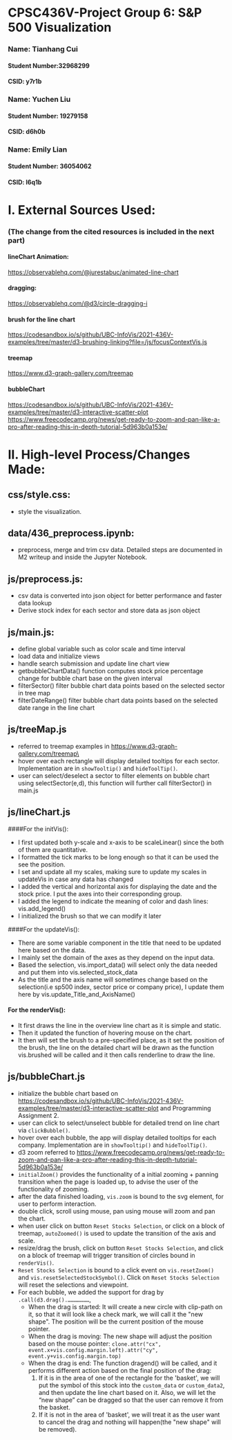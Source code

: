 # CPSC436V-Project Group 6: S&P 500 Visualization

### Name: Tianhang Cui
#### Student Number:32968299
#### CSID: y7r1b
  
### Name: Yuchen Liu
#### Student Number: 19279158
#### CSID: d6h0b
  
### Name: Emily Lian
#### Student Number: 36054062
#### CSID: l6q1b

# I. External Sources Used:
### (The change from the cited resources is included in the next part)
#### lineChart Animation:
https://observablehq.com/@jurestabuc/animated-line-chart
#### dragging:
https://observablehq.com/@d3/circle-dragging-i
#### brush for the line chart
https://codesandbox.io/s/github/UBC-InfoVis/2021-436V-examples/tree/master/d3-brushing-linking?file=/js/focusContextVis.js
#### treemap
https://www.d3-graph-gallery.com/treemap
#### bubbleChart
https://codesandbox.io/s/github/UBC-InfoVis/2021-436V-examples/tree/master/d3-interactive-scatter-plot
https://www.freecodecamp.org/news/get-ready-to-zoom-and-pan-like-a-pro-after-reading-this-in-depth-tutorial-5d963b0a153e/

# II. High-level Process/Changes Made:
css/style.css:
-
- style the visualization.

data/436_preprocess.ipynb:
-
- preprocess, merge and trim csv data. Detailed steps are documented in M2 writeup and inside the Jupyter Notebook.

js/preprocess.js:
-
- csv data is converted into json object for better performance and faster data lookup
- Derive stock index for each sector and store data as json object


js/main.js:
-
- define global variable such as color scale and time interval
- load data and initialize views
- handle search submission and update line chart view
- getbubbleChartData() function computes stock price percentage change for bubble chart base on the given interval
- filterSector() filter bubble chart data points based on the selected sector in tree map
- filterDateRange() filter bubble chart data points based on the selected date range in the line chart

js/treeMap.js
- 
- referred to treemap examples in https://www.d3-graph-gallery.com/treemap\
- hover over each rectangle will display detailed tooltips for each sector. Implementation are in `showTooltip()` and `hideToolTip()`.
- user can select/deselect a sector to filter elements on bubble chart using selectSector(e,d), this function will further call filterSector() in main.js

js/lineChart.js
- 
####For the initVis():
- I first updated both y-scale and x-axis to be scaleLinear() since the both of them are quantitative.   
- I formatted the tick marks to be long enough so that it can be used the see the position.
- I set and update all my scales, making sure to update my scales in updateVis in case any data has changed
- I added the vertical and horizontal axis for displaying the date and the stock price. I put the axes into their corresponding group.
- I added the legend to indicate the meaning of color and dash lines: vis.add_legend()
- I initialized the brush so that we can modify it later

####For the updateVis():
- There are some variable component in the title that need to be updated here based on the data.
- I mainly set the domain of the axes as they depend on the input data.
- Based the selection, vis.import_data() will select only the data needed and put them into vis.selected_stock_data
- As the title and the axis name will sometimes change based on the selection(i.e sp500 index, sector price or company price), I update them here by vis.update_Title_and_AxisName()
####  For the renderVis():
- It first draws the line in the overview line chart as it is simple and static.
- Then it updated the function of hovering mouse on the chart.
- It then will set the brush to a pre-specified place, as it set the position of the brush, the line on the detailed chart will be drawn as the 
function vis.brushed will be called and it then calls renderline to draw the line.

js/bubbleChart.js
-
- initialize the bubble chart based on https://codesandbox.io/s/github/UBC-InfoVis/2021-436V-examples/tree/master/d3-interactive-scatter-plot and Programming Assignment 2.
- user can click to select/unselect bubble for detailed trend on line chart via `clickBubble()`.
- hover over each bubble, the app will display detailed tooltips for each company. Implementation are in `showTooltip()` and `hideToolTip()`.
- d3 zoom referred to https://www.freecodecamp.org/news/get-ready-to-zoom-and-pan-like-a-pro-after-reading-this-in-depth-tutorial-5d963b0a153e/
- `initialZoom()` provides the functionality of a initial zooming + panning transition when the page is loaded up, to advise the user of the functionality of zooming.
- after the data finished loading, `vis.zoom` is bound to the svg element, for user to perform interaction.
- double click, scroll using mouse, pan using mouse will zoom and pan the chart. 
- when user click on button `Reset Stocks Selection`, or click on a block of treemap, `autoZoomed()` is used to update the transition of the axis and scale.
- resize/drag the brush, click on button `Reset Stocks Selection`, and click on a block of treemap will trigger transition of circles bound in `renderVis()`.
- `Reset Stocks Selection` is bound to a click event on `vis.resetZoom()` and `vis.resetSelectedStockSymbol()`. Click on `Reset Stocks Selection` will reset the selections and viewpoint.
- For each bubble, we added the support for drag by `.call(d3.drag().…………………`,   
  - When the drag is started: It will create a new circle with clip-path on it, so that it will look like a check mark, we will call it the "new shape". The position will be the current position of the mouse pointer.
  - When the drag is moving: The new shape will adjust the position based on the mouse pointer: `clone.attr("cx", event.x+vis.config.margin.left).attr("cy", event.y+vis.config.margin.top)`  
  - When the drag is end: The function dragend() will be called, and it performs different action based on the final position of the drag:
    1. If it is in the area of one of the rectangle for the 'basket', we will put the symbol of this stock into the `custom_data` or `custom_data2`, and then update the line chart based on it. Also, we will let the “new shape” can be dragged so that the user can remove it from the basket.  
    2. If it is not in the area of 'basket', we will treat it as the user want to cancel the drag and nothing will happen(the "new shape" will be removed).